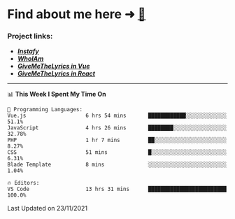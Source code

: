 # Find about me here ➜ [🧑](https://pauabella.dev)

### Project links:
- ***[Instafy](https://instafy.me)***
- ***[WhoIAm](https://pauabella.dev)***
- ***[GiveMeTheLyrics in Vue](https://lyrics.pauabella.dev)***
- ***[GiveMeTheLyrics in React](https://pauabella.dev/GiveMeTheLyrics)***

---
<!--START_SECTION:waka-->
📊 **This Week I Spent My Time On** 

```text
💬 Programming Languages: 
Vue.js                   6 hrs 54 mins       ████████████░░░░░░░░░░░░░   51.1% 
JavaScript               4 hrs 26 mins       ████████░░░░░░░░░░░░░░░░░   32.78% 
PHP                      1 hr 7 mins         ██░░░░░░░░░░░░░░░░░░░░░░░   8.27% 
CSS                      51 mins             █░░░░░░░░░░░░░░░░░░░░░░░░   6.31% 
Blade Template           8 mins              ░░░░░░░░░░░░░░░░░░░░░░░░░   1.04%

🔥 Editors: 
VS Code                  13 hrs 31 mins      █████████████████████████   100.0%

```


 Last Updated on 23/11/2021
<!--END_SECTION:waka-->
